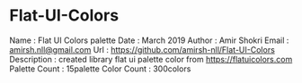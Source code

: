 # Flat-UI-Colors


Name 			: Flat UI Colors palette 
Date 			: March 2019
Author 			: Amir Shokri
Email 			: amirsh.nll@gmail.com
Url 			: https://github.com/amirsh-nll/Flat-UI-Colors
Description 	: created library flat ui palette color from https://flatuicolors.com
Palette Count 	: 15palette
Color Count 	: 300colors